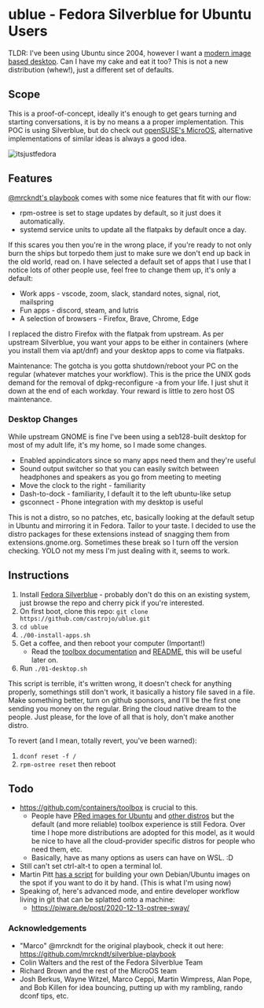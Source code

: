 # ublue - Fedora Silverblue for Ubuntu Users

TLDR: I've been using Ubuntu since 2004, however I want a [modern image based desktop](https://blog.verbum.org/2020/08/22/immutable-%E2%86%92-reprovisionable-anti-hysteresis/). Can I have my cake and eat it too? This is not a new distribution (whew!), just a different set of defaults. 

## Scope

This is a proof-of-concept, ideally it's enough to get gears turning and starting conversations, it is by no means a a proper implementation. 
This POC is using Silverblue, but do check out [openSUSE's MicroOS](https://microos.opensuse.org/), alternative implementations of similar ideas is always a good idea. 

![itsjustfedora](https://user-images.githubusercontent.com/1264109/139354625-e7873bb6-c2f4-4c73-9253-23f8432c8a49.png)

## Features

[@mrckndt's playbook](https://github.com/mrckndt/silverblue-playbook) comes with some nice features that fit with our flow:

- rpm-ostree is set to stage updates by default, so it just does it automatically.
- systemd service units to update all the flatpaks by default once a day.

If this scares you then you're in the wrong place, if you're ready to not only burn the ships but torpedo them just to make sure we don't end up back in the old world, read on. I have selected a default set of apps that I use that I notice lots of other people use, feel free to change them up, it's only a default:

- Work apps - vscode, zoom, slack, standard notes, signal, riot, mailspring
- Fun apps - discord, steam, and lutris
- A selection of browsers - Firefox, Brave, Chrome, Edge

I replaced the distro Firefox with the flatpak from upstream. As per upstream Silverblue, you want your apps to be either in containers (where you install them via apt/dnf) and your desktop apps to come via flatpaks. 

Maintenance: The gotcha is you gotta shutdown/reboot your PC on the regular (whatever matches your workflow). This is the price the UNIX gods demand for the removal of dpkg-reconfigure -a from your life. I just shut it down at the end of each workday. Your reward is little to zero host OS maintenance. 

### Desktop Changes

While upstream GNOME is fine I've been using a seb128-built desktop for most of my adult life, it's my home, so I made some changes. 

- Enabled appindicators since so many apps need them and they're useful
- Sound output switcher so that you can easily switch between headphones and speakers as you go from meeting to meeting
- Move the clock to the right - familiarity
- Dash-to-dock - familiarity, I default it to the left ubuntu-like setup
- gsconnect - Phone integration with my desktop is useful

This is not a distro, so no patches, etc, basically looking at the default setup in Ubuntu and mirroring it in Fedora. Tailor to your taste. I decided to use the distro packages for these extensions instead of snagging them from extensions.gnome.org. Sometimes these break so I turn off the version checking. YOLO not my mess I'm just dealing with it, seems to work. 

## Instructions

1. Install [Fedora Silverblue](https://docs.fedoraproject.org/en-US/fedora-silverblue/installation/) - probably don't do this on an existing system, just browse the repo and cherry pick if you're interested. 
1. On first boot, clone this repo: `git clone https://github.com/castrojo/ublue.git`
1. `cd ublue`
1. `./00-install-apps.sh`
1. Get a coffee, and then reboot your computer (Important!)
   - Read the [toolbox documentation](https://docs.fedoraproject.org/en-US/fedora-silverblue/toolbox/) and [README](https://github.com/containers/toolbox#readme), this will be useful later on. 
3. Run `./01-desktop.sh`

This script is terrible, it's written wrong, it doesn't check for anything properly, somethings still don't work, it basically a history file saved in a file. Make something better, turn on github sponsors, and I'll be the first one sending you money on the regular. Bring the cloud native dream to the people. Just please, for the love of all that is holy, don't make another distro. 

To revert (and I mean, totally revert, you've been warned):

1. `dconf reset -f /`
1. `rpm-ostree reset` then reboot

## Todo

- https://github.com/containers/toolbox is crucial to this.
	- People have [PRed images for Ubuntu](https://github.com/containers/toolbox/pull/878) and [other distros](https://github.com/containers/toolbox/pull/861) but the default (and more reliable) toolbox experience is still Fedora. Over time I hope more distributions are adopted for this model, as it would be nice to have all the cloud-provider specific distros for people who need them, etc.
  - Basically, have as many options as users can have on WSL. :D
- Still can't set ctrl-alt-t to open a terminal lol. 
- Martin Pitt [has a script](https://piware.de/gitweb/?p=bin.git;a=blob;f=build-debian-toolbox) for building your own Debian/Ubuntu images on the spot if you want to do it by hand. (This is what I'm using now)
- Speaking of, here's advanced mode, and entire developer workflow living in git that can be splatted onto a machine:
  - https://piware.de/post/2020-12-13-ostree-sway/


### Acknowledgements

- "Marco" @mrckndt for the original playbook, check it out here: https://github.com/mrckndt/silverblue-playbook
- Colin Walters and the rest of the Fedora Silverblue Team
- Richard Brown and the rest of the MicroOS team
- Josh Berkus, Wayne Witzel, Marco Ceppi, Martin Wimpress, Alan Pope, and Bob Killen for idea bouncing, putting up with my rambling, rando dconf tips, etc.
